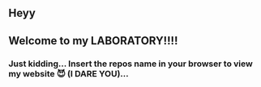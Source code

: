 ## Heyy
## Welcome to my LABORATORY!!!!
### Just kidding... Insert the repos name in your browser to view my website 😈 (I DARE YOU)...

